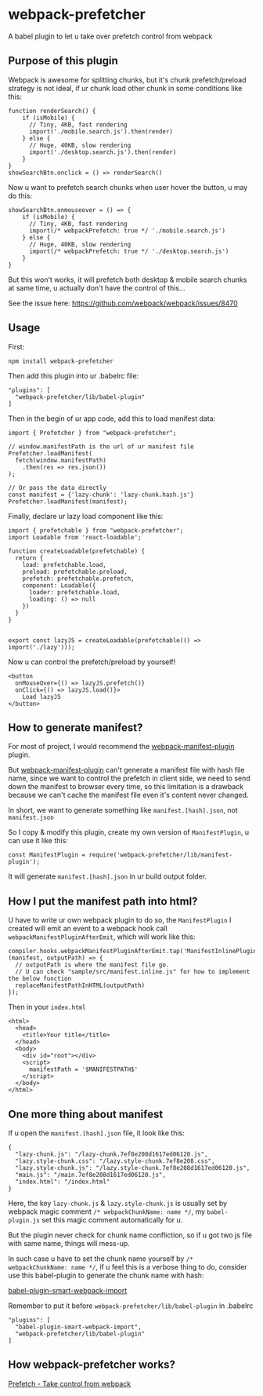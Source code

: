 # webpack-prefetcher
A babel plugin to let u take over prefetch control from webpack

## Purpose of this plugin
Webpack is awesome for splitting chunks, but it's chunk prefetch/preload strategy is not ideal, if ur chunk load other chunk in some conditions like this:

```
function renderSearch() {
    if (isMobile) {
      // Tiny, 4KB, fast rendering
      import('./mobile.search.js').then(render)
    } else {
      // Huge, 40KB, slow rendering
      import('./desktop.search.js').then(render)
    }
}
showSearchBtn.onclick = () => renderSearch()
``` 

Now u want to prefetch search chunks when user hover the button, u may do this:
```
showSearchBtn.onmouseover = () => {
    if (isMobile) {
      // Tiny, 4KB, fast rendering
      import(/* webpackPrefetch: true */ './mobile.search.js')
    } else {
      // Huge, 40KB, slow rendering
      import(/* webpackPrefetch: true */ './desktop.search.js')
    }
}
```

But this won't works, it will prefetch both desktop & mobile search chunks at same time, u actually don't have the control of this...

See the issue here:
https://github.com/webpack/webpack/issues/8470 

## Usage

First:

``npm install webpack-prefetcher``

Then add this plugin into ur .babelrc file:

```
"plugins": [
  "webpack-prefetcher/lib/babel-plugin"
]
```

Then in the begin of ur app code, add this to load manifest data:

```
import { Prefetcher } from "webpack-prefetcher";

// window.manifestPath is the url of ur manifest file
Prefetcher.loadManifest(
  fetch(window.manifestPath)
    .then(res => res.json())
);

// Or pass the data directly
const manifest = {'lazy-chunk': 'lazy-chunk.hash.js'}
Prefetcher.loadManifest(manifest);
```

Finally, declare ur lazy load component like this:

```
import { prefetchable } from "webpack-prefetcher";
import Loadable from 'react-loadable';

function createLoadable(prefetchable) {
  return {
    load: prefetchable.load,
    preload: prefetchable.preload,
    prefetch: prefetchable.prefetch,
    component: Loadable({
      loader: prefetchable.load,
      loading: () => null
    })
  }
}


export const lazyJS = createLoadable(prefetchable(() => import('./lazy')));
```
Now u can control the prefetch/preload by yourself!

```
<button
  onMouseOver={() => lazyJS.prefetch()}
  onClick={() => lazyJS.load()}>
    Load lazyJS
</button>
```


## How to generate manifest?
For most of project, I would recommend the [webpack-manifest-plugin](https://github.com/danethurber/webpack-manifest-plugin/) plugin.

But [webpack-manifest-plugin](https://github.com/danethurber/webpack-manifest-plugin/) can't generate a manifest file with hash file name, since we want to control the prefetch in client side, we need to send down the manifest to browser every time, so this limitation is a drawback because we can't cache the manifest file even it's content never changed.

In short, we want to generate something like ``manifest.[hash].json``, not `manifest.json`

So I copy & modify this plugin, create my own version of `ManifestPlugin`, u can use it like this:

```
const ManifestPlugin = require('webpack-prefetcher/lib/manifest-plugin');
```

It will generate `manifest.[hash].json` in ur build output folder.

## How I put the manifest path into html?
U have to write ur own webpack plugin to do so, the `ManifestPlugin` I created will emit an event to a webpack hook call `webpackManifestPluginAfterEmit`, which will work like this:

```
compiler.hooks.webpackManifestPluginAfterEmit.tap('ManifestInlinePlugin', (manifest, outputPath) => {
  // outputPath is where the manifest file go.
  // U can check "sample/src/manifest.inline.js" for how to implement the below function
  replaceManifestPathInHTML(outputPath)
});
```

Then in your `index.html`
```
<html>
  <head>
    <title>Your title</title>
  </head>
  <body>
    <div id="root"></div>
    <script>
      manifestPath = '$MANIFESTPATH$'
    </script>
  </body>
</html>
```

## One more thing about manifest
If u open the `manifest.[hash].json` file, it look like this:

```
{
  "lazy-chunk.js": "/lazy-chunk.7ef8e208d1617ed06120.js",
  "lazy.style-chunk.css": "/lazy.style-chunk.7ef8e208.css",
  "lazy.style-chunk.js": "/lazy.style-chunk.7ef8e208d1617ed06120.js",
  "main.js": "/main.7ef8e208d1617ed06120.js",
  "index.html": "/index.html"
}
```

Here, the key `lazy-chunk.js` & `lazy.style-chunk.js` is usually set by webpack magic comment `/* webpackChunkName: name */`, my `babel-plugin.js` set this magic comment automatically for u.

But the plugin never check for chunk name confliction, so if u got two js file with same name, things will mess-up.

In such case u have to set the chunk name yourself by `/* webpackChunkName: name */`, if u feel this is a verbose thing to do, consider use this babel-plugin to generate the chunk name with hash:

[babel-plugin-smart-webpack-import](https://github.com/sebastian-software/babel-plugin-smart-webpack-import)

Remember to put it before `webpack-prefetcher/lib/babel-plugin` in .babelrc

```
"plugins": [
  "babel-plugin-smart-webpack-import",
  "webpack-prefetcher/lib/babel-plugin"
]
```

## How webpack-prefetcher works?
[Prefetch - Take control from webpack](https://medium.com/@migcoder/prefetch-preload-take-control-from-webpack-26d1e0f2c3)
